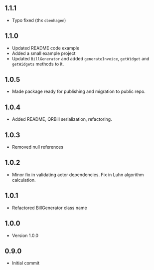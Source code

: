 ## 1.1.1
* Typo fixed (thx `cbenhagen`)

## 1.1.0
* Updated README code example
* Added a small example project
* Updated `BillGenerator` and added `generateInvoice`, `getWidget` and `getWidgets` methods to it.

## 1.0.5
* Made package ready for publishing and migration to public repo.

## 1.0.4
* Added README, QRBill serialization, refactoring.

## 1.0.3
* Removed null references

## 1.0.2
* Minor fix in validating actor dependencies. Fix in Luhn algorithm calculation.

## 1.0.1
* Refactored BillGenerator class name

## 1.0.0
* Version 1.0.0

## 0.9.0
* Initial commit
